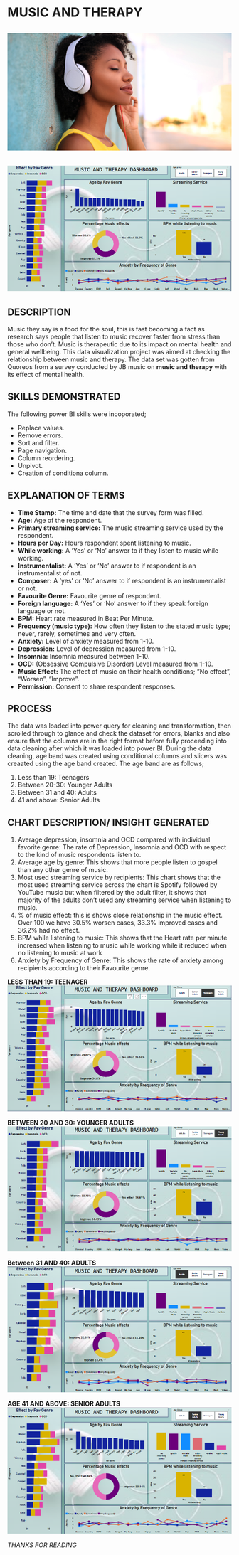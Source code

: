 # MUSIC AND THERAPY

![](MUSICLOGO.jpg)
---
                                      

![](MUSIC.png)
---

## DESCRIPTION
Music they say is a food for the soul, this is fast becoming a fact as research says people that listen to music recover faster from stress than those who don’t. Music is therapeutic due to its impact on mental health and general wellbeing. 
This data visualization project was aimed at checking the relationship between music and therapy. The data set was gotten from Quoreos from a survey conducted by JB music on **music and therapy** with its effect of mental health.

## SKILLS DEMONSTRATED
The following power BI skills were incoporated; 
- Replace values.
- Remove errors.
- Sort and filter.
- Page navigation.
- Column reordering.
- Unpivot.
- Creation of conditiona column.

## EXPLANATION OF TERMS
- **Time Stamp:** The time and date that the survey form was filled.
- **Age:** Age of the respondent.
- **Primary streaming service:** The music streaming service used by the respondent.
- **Hours per Day:** Hours respondent spent listening to music.
- **While working:** A ‘Yes’ or ‘No’ answer to if they listen to music while working.
- **Instrumentalist:** A ‘Yes’ or ‘No’ answer to if respondent is an instrumentalist of not.
- **Composer:** A ‘yes’ or ‘No’ answer to if respondent is an instrumentalist or not.
- **Favourite Genre:** Favourite genre of respondent.
- **Foreign language:** A ‘Yes’ or ‘No’ answer to if they speak foreign language or not.
- **BPM:** Heart rate measured in Beat Per Minute.
- **Frequency (music type):** How often they listen to the stated music type; never, rarely, sometimes and very often.
- **Anxiety:** Level of anxiety measured from 1-10.
- **Depression:** Level of depression measured from 1-10.
- **Insomnia:** Insomnia measured between 1-10.
- **OCD:** (Obsessive Compulsive Disorder) Level measured from 1-10.
- **Music Effect:** The effect of music on their health conditions; ”No effect”, “Worsen”, “Improve”.
- **Permission:** Consent to share respondent responses.


## PROCESS
The data was loaded into power query for cleaning and transformation, then scrolled through to glance and check the dataset for errors, blanks and also ensure that the columns are in the right format before fully proceeding into data cleaning after which it was loaded into power BI.
During the data cleaning, age band was created using conditional columns and slicers was creaated using the age band created. The age band are as follows;
1.	Less than 19: Teenagers
2.	Between 20-30: Younger Adults
3.	Between 31 and 40: Adults 
4.	41 and above: Senior Adults

## CHART DESCRIPTION/ INSIGHT GENERATED
1.	Average depression, insomnia and OCD compared with individual favorite genre: The rate of Depression, Insomnia and OCD with respect to the kind of music respondents listen to.
2.	Average age by genre: This shows that more people listen to gospel than any other genre of music.
3.	Most used streaming service by recipients: This chart shows that the most used streaming service across the chart is Spotify followed by YouTube music but when filtered by the adult filter, it shows that majority of the adults don’t used any streaming service when listening to music.
4.	% of music effect: this is shows close relationship in the music effect.  Over 100 we have 30.5% worsen cases, 33.3% improved cases and 36.2% had no effect. 
5.	BPM while listening to music: This shows that the Heart rate per minute increased when listening to music while working while it reduced when no listening to music at work
6.	Anxiety by Frequency of Genre: This shows the rate of anxiety among recipients according to their Favourite genre.

**LESS THAN 19: TEENAGER** 
![](MUSIC_TEENAGER.png)

**BETWEEN 20 AND 30: YOUNGER ADULTS** 
![](MUSIC_YOUNG_ADULTS.png)

**Between 31 AND 40: ADULTS** 
![](MUSIC_ADULT.png)

**AGE 41 AND ABOVE: SENIOR ADULTS** 
![](MUSIC_SENIOR_ADULTS.png)

*THANKS FOR READING*
